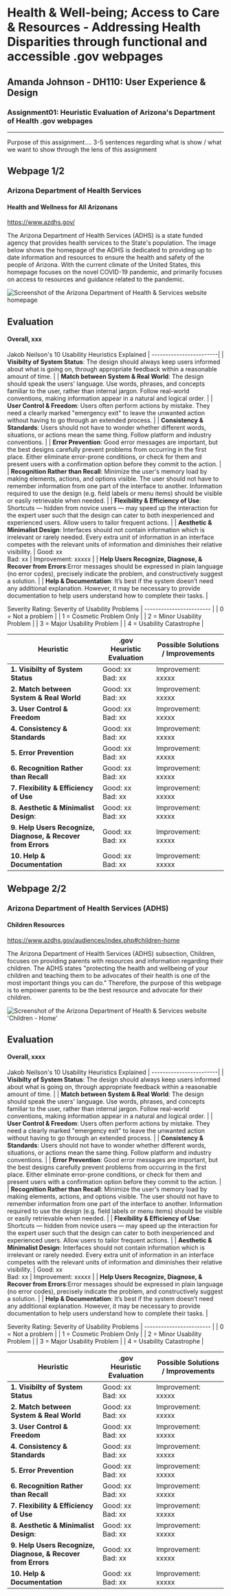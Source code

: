 # Health & Well-being; Access to Care & Resources - Addressing Health Disparities through functional and accessible .gov webpages 
## Amanda Johnson - DH110: User Experience & Design

### Assignment01: Heuristic Evaluation of Arizona's Department of Health .gov webpages

---

Purpose of this assignment.... 3-5 sentences regarding what is show / what we want to show through the lens of this assignment

## Webpage 1/2

### Arizona Department of Health Services
#### Health and Wellness for All Arizonans 
https://www.azdhs.gov/

The Arizona Department of Health Services (ADHS) is a state funded agency that provides health services to the State's population. The image below shows the homepage of the ADHS is dedicated to providing up to date information and resources to ensure the health and safety of the people of Arizona. With the current climate of the United States, this homepage focuses on the novel COVID-19 pandemic, and primarily focuses on access to resources and guidance related to the pandemic. 

![Screenshot of the Arizona Department of Health & Services website homepage](azhealthhomepage.png)

## Evaluation
#### Overall, xxx

Jakob Neilson's 10 Usability Heuristics Explained
| ------------------------|
| **Visibilty of System Status**: The design should always keep users informed about what is going on, through appropriate feedback within a reasonable amount of time. | 
| **Match between System & Real World**: The design should speak the users' language. Use words, phrases, and concepts familiar to the user, rather than internal jargon. Follow real-world conventions, making information appear in a natural and logical order. |
| **User Control & Freedom**: Users often perform actions by mistake. They need a clearly marked "emergency exit" to leave the unwanted action without having to go through an extended process.  | 
| **Consistency & Standards**: Users should not have to wonder whether different words, situations, or actions mean the same thing. Follow platform and industry conventions.  | 
| **Error Prevention**: Good error messages are important, but the best designs carefully prevent problems from occurring in the first place. Either eliminate error-prone conditions, or check for them and present users with a confirmation option before they commit to the action.  | 
| **Recognition Rather than Recall**: Minimize the user's memory load by making elements, actions, and options visible. The user should not have to remember information from one part of the interface to another. Information required to use the design (e.g. field labels or menu items) should be visible or easily retrievable when needed. |
| **Flexibility & Efficiency of Use**: Shortcuts — hidden from novice users — may speed up the interaction for the expert user such that the design can cater to both inexperienced and experienced users. Allow users to tailor frequent actions.  | 
| **Aesthetic & Minimalist Design**: Interfaces should not contain information which is irrelevant or rarely needed. Every extra unit of information in an interface competes with the relevant units of information and diminishes their relative visibility. | Good: xx <br /> Bad: xx | Improvement: xxxxx |
| **Help Users Recognize, Diagnose, & Recover from Errors**:Error messages should be expressed in plain language (no error codes), precisely indicate the problem, and constructively suggest a solution. |
| **Help & Documentation**: It’s best if the system doesn’t need any additional explanation. However, it may be necessary to provide documentation to help users understand how to complete their tasks.  | 

Severity Rating: Severity of Usability Problems
| ------------------------ | 
| 0 =  Not a problem | 
| 1 = Cosmetic Problem Only | 
| 2 = Minor Usability Problem | 
| 3 = Major Usability Problem | 
| 4 = Usability Catastrophe | 

| Heuristic  | .gov Heuristic Evaluation | Possible Solutions / Improvements | 
| ------------------------| --------------------------| ------------------- |
| **1. Visibilty of System Status** | Good: xx <br /> Bad: xx | Improvement: xxxxx | 
| **2. Match between System & Real World** | Good: xx <br /> Bad: xx | Improvement: xxxxx |
| **3. User Control & Freedom** | Good: xx <br /> Bad: xx | Improvement: xxxxx |
| **4. Consistency & Standards** | Good: xx <br /> Bad: xx | Improvement: xxxxx |
| **5. Error Prevention** | Good: xx <br /> Bad: xx | Improvement: xxxxx |
| **6. Recognition Rather than Recall** | Good: xx <br /> Bad: xx | Improvement: xxxxx |
| **7. Flexibility & Efficiency of Use**  | Good: xx <br />   Bad: xx | Improvement: xxxxx |
| **8. Aesthetic & Minimalist Design**: | Good: xx <br /> Bad: xx | Improvement: xxxxx |
| **9. Help Users Recognize, Diagnose, & Recover from Errors** | Good: xx <br /> Bad: xx | Improvement: xxxxx |
| **10. Help & Documentation** | Good: xx <br />  Bad: xx | Improvement: xxxxx |


## Webpage 2/2

### Arizona Department of Health Services (ADHS)
#### Children Resources
https://www.azdhs.gov/audiences/index.php#children-home

The Arizona Department of Health Services (ADHS) subsection, Children, focuses on providing parents with resources and information regarding their children. The ADHS states "protecting the health and wellbeing of your children and teaching them to be advocates of their health is one of the most important things you can do." Therefore, the purpose of this webpage is to empower parents to be the best resource and advocate for their children. 

![Screenshot of the Arizona Department of Health & Services website 'Children - Home'](azhealthchildren.png)

## Evaluation
#### Overall, xxxx


Jakob Neilson's 10 Usability Heuristics Explained
| ------------------------|
| **Visibilty of System Status**: The design should always keep users informed about what is going on, through appropriate feedback within a reasonable amount of time. | 
| **Match between System & Real World**: The design should speak the users' language. Use words, phrases, and concepts familiar to the user, rather than internal jargon. Follow real-world conventions, making information appear in a natural and logical order. |
| **User Control & Freedom**: Users often perform actions by mistake. They need a clearly marked "emergency exit" to leave the unwanted action without having to go through an extended process.  | 
| **Consistency & Standards**: Users should not have to wonder whether different words, situations, or actions mean the same thing. Follow platform and industry conventions.  | 
| **Error Prevention**: Good error messages are important, but the best designs carefully prevent problems from occurring in the first place. Either eliminate error-prone conditions, or check for them and present users with a confirmation option before they commit to the action.  | 
| **Recognition Rather than Recall**: Minimize the user's memory load by making elements, actions, and options visible. The user should not have to remember information from one part of the interface to another. Information required to use the design (e.g. field labels or menu items) should be visible or easily retrievable when needed. |
| **Flexibility & Efficiency of Use**: Shortcuts — hidden from novice users — may speed up the interaction for the expert user such that the design can cater to both inexperienced and experienced users. Allow users to tailor frequent actions.  | 
| **Aesthetic & Minimalist Design**: Interfaces should not contain information which is irrelevant or rarely needed. Every extra unit of information in an interface competes with the relevant units of information and diminishes their relative visibility. | Good: xx <br /> Bad: xx | Improvement: xxxxx |
| **Help Users Recognize, Diagnose, & Recover from Errors**:Error messages should be expressed in plain language (no error codes), precisely indicate the problem, and constructively suggest a solution. |
| **Help & Documentation**: It’s best if the system doesn’t need any additional explanation. However, it may be necessary to provide documentation to help users understand how to complete their tasks.  | 

Severity Rating: Severity of Usability Problems
| ------------------------ | 
| 0 =  Not a problem | 
| 1 = Cosmetic Problem Only | 
| 2 = Minor Usability Problem | 
| 3 = Major Usability Problem | 
| 4 = Usability Catastrophe | 

| Heuristic  | .gov Heuristic Evaluation | Possible Solutions / Improvements | 
| ------------------------| --------------------------| ------------------- |
| **1. Visibilty of System Status** | Good: xx <br /> Bad: xx | Improvement: xxxxx | 
| **2. Match between System & Real World** | Good: xx <br /> Bad: xx | Improvement: xxxxx |
| **3. User Control & Freedom** | Good: xx <br /> Bad: xx | Improvement: xxxxx |
| **4. Consistency & Standards** | Good: xx <br /> Bad: xx | Improvement: xxxxx |
| **5. Error Prevention** | Good: xx <br /> Bad: xx | Improvement: xxxxx |
| **6. Recognition Rather than Recall** | Good: xx <br /> Bad: xx | Improvement: xxxxx |
| **7. Flexibility & Efficiency of Use**  | Good: xx <br />   Bad: xx | Improvement: xxxxx |
| **8. Aesthetic & Minimalist Design**: | Good: xx <br /> Bad: xx | Improvement: xxxxx |
| **9. Help Users Recognize, Diagnose, & Recover from Errors** | Good: xx <br /> Bad: xx | Improvement: xxxxx |
| **10. Help & Documentation** | Good: xx <br />  Bad: xx | Improvement: xxxxx |
